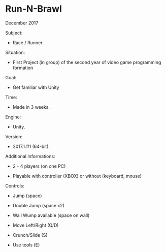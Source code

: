 # Run-N-Brawl

December 2017

Subject:

-   Race / Runner

Situation:

-   First Project (in group) of the second year of video game programming formation

Goal:

-   Get familiar with Unity

Time:

-   Made in 3 weeks.

Engine:

-   Unity.

Version:

-   2017.1.1f1 (64-bit).

Additional Informations:

-   2 - 4 players (on one PC)

-   Playable with controller (XBOX) or without (keyboard, mouse)

Controls:

* Jump (space)

* Double Jump (space x2)

* Wall Wump available (space on wall)

* Move Left/Right (Q/D)

* Crunch/Slide (S)

* Use tools (E)
